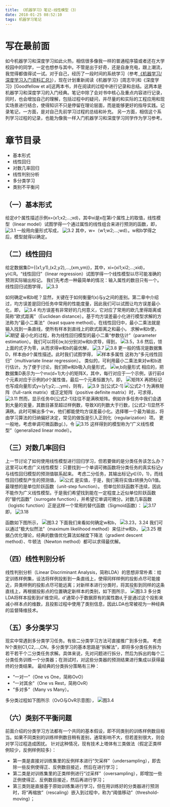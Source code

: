 ```yaml
---
title: 《机器学习》笔记-线性模型（3）
date: 2018-01-25 08:52:10
tags: 机器学习笔记
---
```

# 写在最前面
如今机器学习和深度学习如此火热，相信很多像我一样的普通程序猿或者还在大学校园中的同学，一定也想参与其中。不管是出于好奇，还是自身充电，跟上潮流，我觉得都值得试一试。对于自己，经历了一段时间的系统学习（参考[《机器学习/深度学习入门资料汇总》](https://link.jianshu.com/?t=https%3A%2F%2Fcaiquanliu.github.io%2F2017%2F11%2F12%2F%25E6%259C%25BA%25E5%2599%25A8%25E5%25AD%25A6%25E4%25B9%25A0-%25E6%25B7%25B1%25E5%25BA%25A6%25E5%25AD%25A6%25E4%25B9%25A0%25E5%2585%25A5%25E9%2597%25A8%25E8%25B5%2584%25E6%2596%2599%25E6%25B1%2587%25E6%2580%25BB%2F)），现在计划重新阅读《机器学习》[周志华]和《深度学习》[Goodfellow et al]这两本书，并在阅读的过程中进行记录和总结。这两本是机器学习和深度学习的入门经典。笔记中除了会对书中核心及重点内容进行记录，同时，也会增加自己的理解，包括过程中的疑问，并尽量的和实际的工程应用和现实场景进行结合，使得知识不只是停留在理论层面，而是能够更好的指导实践。记录笔记，一方面，是对自己先前学习过程的总结和补充。 另一方面，相信这个系列学习过程的记录，也能为像我一样入门机器学习和深度学习同学作为学习参考。

# 章节目录
* 基本形式
* 线性回归
* 对数几率回归
* 线性判别分析
* 多分类学习
* 类别不平衡问

## （一）基本形式
给定d个属性描述示例x=(x1;x2;...;xd)，其中xi是x在第i个属性上的取值，线性模型（linear model）试图学得一个通过属性的线性组合来进行预测的函数，即，
![3.1](http://upload-images.jianshu.io/upload_images/4905018-3b01efbc6f4f3398.png?imageMogr2/auto-orient/strip%7CimageView2/2/w/1240)
一般用向量形式写成，
![3.2](http://upload-images.jianshu.io/upload_images/4905018-a72e2b67c4546560.png?imageMogr2/auto-orient/strip%7CimageView2/2/w/1240)
其中，w=（w1;w2;...;wd）。w和b学得之后，模型就得以确定。

## （二）线性回归
给定数据集D={(x1,y1),(x2,y2),...,(xm,ym)}，其中，xi=(xi1;xi2;...;xid)，yi∈R。“线性回归”（linear regression）试图学得一个线性模型以尽可能准确的预测实际输出标记。
我们先考虑一种最简单的情况：输入属性的数目只有一个。线性回归试图学得，
![3.3](http://upload-images.jianshu.io/upload_images/4905018-bfff87632cc860c1.png?imageMogr2/auto-orient/strip%7CimageView2/2/w/1240)

如何确定w和b呢？显然，关键在于如何衡量f(x)与y之间的差别。第二章中介绍过，均方误差是回归任务中常用的性能度量，因此我们可以试图让均方误差最小化，即，
![3.4](http://upload-images.jianshu.io/upload_images/4905018-9f2d5064b445824a.png?imageMogr2/auto-orient/strip%7CimageView2/2/w/1240)
均方误差有非常好的几何意义，它对应了常用的欧几里得距离或简称“欧式距离”（Euclidean distance）。基于均方误差最小化进行模型求解的方法称为“最小二乘法”（least square method）。在线性回归中，最小二乘法就是输入找到一条直线，使所有样本到直线上的欧式距离之和最小。
求解w和b使，
![期望](http://upload-images.jianshu.io/upload_images/4905018-86211addcc5e6aae.png?imageMogr2/auto-orient/strip%7CimageView2/2/w/1240)
最小化的过程，称为线性回归模型的最小二乘“参数估计”（parameter estimation）。我们可以将E(w,b)分别对w和b求导，得到，
![3.5，3.6](http://upload-images.jianshu.io/upload_images/4905018-a96176cb36d400ee.png?imageMogr2/auto-orient/strip%7CimageView2/2/w/1240)
然后，领上面的式子为零，从而求得w和b的最优解，
![3.7](http://upload-images.jianshu.io/upload_images/4905018-3a3b8d5661f2f16f.png?imageMogr2/auto-orient/strip%7CimageView2/2/w/1240)
![3.8](http://upload-images.jianshu.io/upload_images/4905018-758a199ddd864037.png?imageMogr2/auto-orient/strip%7CimageView2/2/w/1240)
更一般的情况是数据集D，样本由d个属性描述。此时我们试图学得，
![样本多属性](http://upload-images.jianshu.io/upload_images/4905018-4dba383472b1915b.png?imageMogr2/auto-orient/strip%7CimageView2/2/w/1240)
这称为“多元线性回归”（multivariate linear regression）。
类似的，可利用最小二乘法来对w和b进行估计。为了便于讨论，我们把w和b吸入向量形式，
![w,b向量形式](http://upload-images.jianshu.io/upload_images/4905018-7aa8be8cca1e5cad.png?imageMogr2/auto-orient/strip%7CimageView2/2/w/1240)
相应的，把数据集D表示为一个mx(d+1)大小的矩阵X，其中，每行对应于一个示例，该行前d个元素对应于示例的d个属性值，最后一个元素恒置为1，即，
![矩阵X](http://upload-images.jianshu.io/upload_images/4905018-8548771c3151715b.png?imageMogr2/auto-orient/strip%7CimageView2/2/w/1240)
再把标记也写成向量形式y=(y1;y2;...;ym)，则有，
![3.9](http://upload-images.jianshu.io/upload_images/4905018-743937b3a5e9726c.png?imageMogr2/auto-orient/strip%7CimageView2/2/w/1240)
当[公式2-1]
![公式2-1](http://upload-images.jianshu.io/upload_images/4905018-98122131b0824eb5.png?imageMogr2/auto-orient/strip%7CimageView2/2/w/1240)
为满秩矩阵（full-rank matrix）或正定矩阵（positive definite matrix）时，可求得，
![3.11](http://upload-images.jianshu.io/upload_images/4905018-56450bd27b55db05.png?imageMogr2/auto-orient/strip%7CimageView2/2/w/1240)
然而，显示任务中[公式2-1]往往不是满秩矩阵。例如许多任务中我们会遇到大量的变量，其数目甚至超过样例数，导致X的列数大于行数，[公式2-1]显然不满秩。此时可解出多个w，他们都能使均方误差最小化。选择哪一个最为输出，将由学习算法的归纳偏好决定，常见的做饭是引入正则化（regularization）项。
更一般地，考虑单调可微函数g(.)，令
![3.15](http://upload-images.jianshu.io/upload_images/4905018-0decc0db32a0f274.png?imageMogr2/auto-orient/strip%7CimageView2/2/w/1240)
这样得到的模型称为“广义线性模型”（generalized linear model）。

## （三）对数几率回归
上一节讨论了如何使用线性模型进行回归学习，但若要做的是分类任务该怎么办？这里可以考虑广义线性模型：只要找到一个单调可微函数将分类任务的真实标记y与线性回归模型的预测值联系起来。
考虑二分任务，其输出标记y∈{0，1}，而线性回归模型产生的预测值，
![公式](http://upload-images.jianshu.io/upload_images/4905018-e60506522df5f8d7.png?imageMogr2/auto-orient/strip%7CimageView2/2/w/1240)
是实值，于是，我们需将实值z转换为0/1值。最理想的是单位阶跃函数（unit-step function）。
但单位阶跃函数不连续，因此不能作为广义线性模型。于是我们希望找到能在一定程度上近似单位阶跃函数的“替代函数”（surrogate function），并希望它单调可微分。对数几率函数（logistic function）正是这样一个常用的替代函数（Sigmoid函数）：
![3.17](http://upload-images.jianshu.io/upload_images/4905018-7f7d5e98751e2451.png?imageMogr2/auto-orient/strip%7CimageView2/2/w/1240)
即，
![3.18](http://upload-images.jianshu.io/upload_images/4905018-a55fcebcc3245fe7.png?imageMogr2/auto-orient/strip%7CimageView2/2/w/1240)

函数如下图所示，
![图3.2](http://upload-images.jianshu.io/upload_images/4905018-786444a5810b0d94.png?imageMogr2/auto-orient/strip%7CimageView2/2/w/1240)
下面我们来看如何确定w和b，
![3.23，3.24](http://upload-images.jianshu.io/upload_images/4905018-830a4b3fb420769b.png?imageMogr2/auto-orient/strip%7CimageView2/2/w/1240)
我们可以通过“极大似然法”（maximum likelihood method）来估计w和b，
![3.25](http://upload-images.jianshu.io/upload_images/4905018-07000a7ae1b8956c.png?imageMogr2/auto-orient/strip%7CimageView2/2/w/1240)
根据凸优化理论，经典的数值优化算法如梯度下降法（gradient descent method）、牛顿法（Newton method）都可以求得最优解。

## （四）线性判别分析
线性判别分析（Linear Discriminant Analysis，简称LDA）的思想非常朴素：给定训练样例集，设法将样例投影到一条直线上，使得同样样例的投影点尽可能接近，异类样例的投影点尽可能远离；对新样本进行分类时，将其投影到同样的这条直线上，再根据投影点的位置确定新样本的类别，如下图所示，
![图3.3](http://upload-images.jianshu.io/upload_images/4905018-4eec5600ee6fbfb0.png?imageMogr2/auto-orient/strip%7CimageView2/2/w/1240)
多分类LDA将样本投影到d'维空间，d'通常小于数据原有的属性数d,于是通过这个投影来减小样本点的维数，且投影过程中使用了类别信息，因此LDA也常被视为一种经典的监督降维技术。

## （五）多分类学习
现实中常遇到多分类学习任务。有些二分类学习方法可直接推广到多分类。
考虑N个类别C1,C2,...,CN，多分类学习的基本思路是“拆解法”，即将多分类任务拆为若干若干个二分类任务求解。具体来说，先对问题进行拆分，然后为拆出的每个二分类任务训练一个分类器；在测试时，对这些分类器的预测结果进行集成以获得最终的分类结果。
最经典的分类拆分策略有三种：
* “一对一”（One vs One，简称OvO）
* “一对其余”（One vs Rest，简称OvR）
* “多对多”（Many vs Many）。

多分类过程如下图所示（OvO与OvR示意图），
![图3.4](http://upload-images.jianshu.io/upload_images/4905018-99f3730369210654.png?imageMogr2/auto-orient/strip%7CimageView2/2/w/1240)

## （六）类别不平衡问题
前面介绍的分类学习方法都有一个共同的基本假设，即不同类别的训练样例数目相当。如果不同类别的训练样例数目稍有差别，通常影响不大，但若差别很大，则会对学习过程造成困扰。
针对这种情况，现有技术上塔体有三类做法（假定正类样例较少，反例样例较多）：
* 第一类是直接对训练集里的反例样本进行“欠采样”（undersampling），即去除一些反例使得正、反例数目接近，然后在进行学习；
* 第二类是对训练集里的正类样例进行“过采样”（oversampling），即增加一些正例使得正、反例数目接近，然后再进行学习；
* 第三类则是直接基于原始训练集进行学习，但在用训练好的分类器进行预测时，将“再缩放”（rescaling）嵌入到过程中，称为“阈值移动”（threshold-moving）；